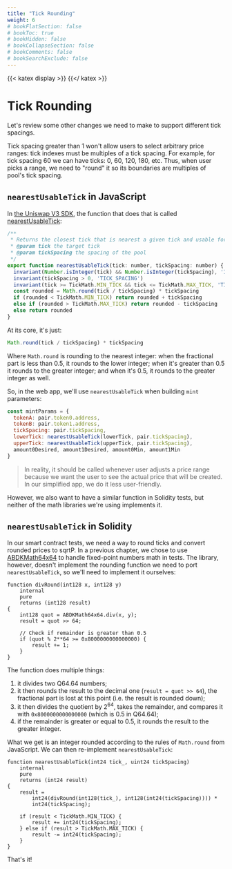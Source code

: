 ```yaml
---
title: "Tick Rounding"
weight: 6
# bookFlatSection: false
# bookToc: true
# bookHidden: false
# bookCollapseSection: false
# bookComments: false
# bookSearchExclude: false
---
```


{{< katex display >}} {{</ katex >}}

# Tick Rounding

Let's review some other changes we need to make to support different tick spacings.

Tick spacing greater than 1 won't allow users to select arbitrary price ranges: tick indexes must be multiples of a tick
spacing. For example, for tick spacing 60 we can have ticks: 0, 60, 120, 180, etc. Thus, when user picks a range, we need
to "round" it so its boundaries are multiples of pool's tick spacing.

## `nearestUsableTick` in JavaScript
In [the Uniswap V3 SDK](https://github.com/Uniswap/v3-sdk), the function that does that is called [nearestUsableTick](https://github.com/Uniswap/v3-sdk/blob/b6cd73a71f8f8ec6c40c130564d3aff12c38e693/src/utils/nearestUsableTick.ts):
```javascript
/**
 * Returns the closest tick that is nearest a given tick and usable for the given tick spacing
 * @param tick the target tick
 * @param tickSpacing the spacing of the pool
 */
export function nearestUsableTick(tick: number, tickSpacing: number) {
  invariant(Number.isInteger(tick) && Number.isInteger(tickSpacing), 'INTEGERS')
  invariant(tickSpacing > 0, 'TICK_SPACING')
  invariant(tick >= TickMath.MIN_TICK && tick <= TickMath.MAX_TICK, 'TICK_BOUND')
  const rounded = Math.round(tick / tickSpacing) * tickSpacing
  if (rounded < TickMath.MIN_TICK) return rounded + tickSpacing
  else if (rounded > TickMath.MAX_TICK) return rounded - tickSpacing
  else return rounded
}
```

At its core, it's just:
```javascript
Math.round(tick / tickSpacing) * tickSpacing
```

Where `Math.round` is rounding to the nearest integer: when the fractional part is less than 0.5, it rounds to the lower
integer; when it's greater than 0.5 it rounds to the greater integer; and when it's 0.5, it rounds to the greater integer
as well.

So, in the web app, we'll use `nearestUsableTick` when building `mint` parameters:
```javascript
const mintParams = {
  tokenA: pair.token0.address,
  tokenB: pair.token1.address,
  tickSpacing: pair.tickSpacing,
  lowerTick: nearestUsableTick(lowerTick, pair.tickSpacing),
  upperTick: nearestUsableTick(upperTick, pair.tickSpacing),
  amount0Desired, amount1Desired, amount0Min, amount1Min
}
```

> In reality, it should be called whenever user adjusts a price range because we want the user to see the actual price
that will be created. In our simplified app, we do it less user-friendly.

However, we also want to have a similar function in Solidity tests, but neither of the math libraries we're using
implements it.

## `nearestUsableTick` in Solidity

In our smart contract tests, we need a way to round ticks and convert rounded prices to sqrtP. In a previous chapter, we
chose to use [ABDKMath64x64](https://github.com/abdk-consulting/abdk-libraries-solidity) to handle fixed-point numbers
math in tests. The library, however, doesn't implement the rounding function we need to port `nearestUsableTick`, so
we'll need to implement it ourselves:

```solidity
function divRound(int128 x, int128 y)
    internal
    pure
    returns (int128 result)
{
    int128 quot = ABDKMath64x64.div(x, y);
    result = quot >> 64;

    // Check if remainder is greater than 0.5
    if (quot % 2**64 >= 0x8000000000000000) {
        result += 1;
    }
}
```

The function does multiple things:
1. it divides two Q64.64 numbers;
1. it then rounds the result to the decimal one (`result = quot >> 64`), the fractional part is lost at this point (i.e. the result is rounded down);
1. it then divides the quotient by $2^{64}$, takes the remainder, and compares it with `0x8000000000000000` (which is 0.5 in Q64.64);
1. if the remainder is greater or equal to 0.5, it rounds the result to the greater integer.

What we get is an integer rounded according to the rules of `Math.round` from JavaScript. We can then re-implement
`nearestUsableTick`:

```solidity
function nearestUsableTick(int24 tick_, uint24 tickSpacing)
    internal
    pure
    returns (int24 result)
{
    result =
        int24(divRound(int128(tick_), int128(int24(tickSpacing)))) *
        int24(tickSpacing);

    if (result < TickMath.MIN_TICK) {
        result += int24(tickSpacing);
    } else if (result > TickMath.MAX_TICK) {
        result -= int24(tickSpacing);
    }
}
```

That's it!